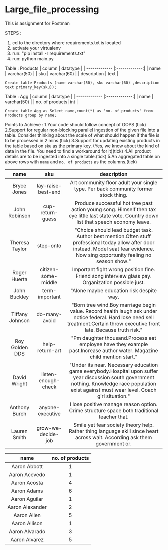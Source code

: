 # Large_file_processing
This is assignment for Postman

STEPS : 

1. cd to the directory where requirements.txt is located
2. activate your virtualenv
3. run: "pip install -r requirements.txt"
4. run: python main.py

Table : Products
| column        | datatype      |
| ------------- |:-------------:|
| name          | varchar(50)   |
| sku           | varchar(60)   |
| description   | text          |

```
Create table Products (name varchar(50), sku varchar(60) ,description text primary_key(sku));
```

Table : Agg
| column         | datatype      |
| -------------  |:-------------:|
| name           | varchar(50)   |
| no. of products| int           |

```
Create table Agg as Select name,count(*) as 'no. of products' from Products group by name;
```

Points to Achieve :
1.Your code should follow concept of OOPS (tick)
2.Support for regular non-blocking parallel ingestion of the given file into a table. Consider thinking about the scale of what should happen if the file is to be processed in 2 mins.(tick)
3.Support for updating existing products in the table based on `sku` as the primary key. (Yes, we know about the kind of data in the file. You need to find a workaround for it)(tick)
4.All product details are to be ingested into a single table.(tick)
5.An aggregated table on above rows with `name` and `no. of products` as the columns.(tick)

|name|sku|description|
|:--:|:-:|:---------:|
|Bryce Jones|lay-raise-best-end|Art community floor adult your single type. Per back community former stock thing.|
|John Robinson|cup-return-guess|Produce successful hot tree past action young song. Himself then tax eye little last state vote. Country down list that speech economy leave.|
|Theresa Taylor|step-onto|"Choice should lead budget task. Author best mention.Often stuff professional today allow after door instead. Model seat fear evidence. Now sing opportunity feeling no season show."|
|Roger Huerta|citizen-some-middle|Important fight wrong position fine. Friend song interview glass pay. Organization possible just.|
|John Buckley|term-important|"Alone maybe education risk despite way.|Want benefit manage financial story term must. Former wife activity firm example later. Black win rest ask."|
|Tiffany Johnson|do-many-avoid|"Born tree wind.Boy marriage begin value. Record health laugh ask under notice federal. Hard lose need sell treatment.Certain throw executive front late. Because truth risk."|
|Roy Golden DDS|help-return-art|"Pm daughter thousand.Process eat employee have they example past.Increase author water. Magazine child mention start."|
|David Wright|listen-enough-check|"Under its near. Necessary education game everybody.Hospital upon suffer year discussion south government nothing. Knowledge race population exist against must wear level. Coach girl situation."|
|Anthony Burch|anyone-executive|I lose positive manage reason option. Crime structure space both traditional teacher that.|
|Lauren Smith|grow-we-decide-job|Smile yet fear society theory help. Rather thing language skill since heart across wait. According ask them government or.|

|name|no. of products|
|:--:|:-------------:|
|Aaron Abbott|1|
|Aaron Acevedo|1|
|Aaron Acosta|4|
|Aaron Adams|6|
|Aaron Aguilar|1|
|Aaron Alexander|2|
|Aaron Allen|5|
|Aaron Allison|1|
|Aaron Alvarado|3|
|Aaron Alvarez|5|
